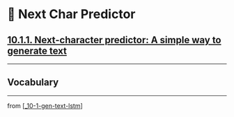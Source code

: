 # 🦋 Next Char Predictor

## [**10.1.1.** Next-character predictor: A simple way to generate text]()

---

## **Vocabulary**

---
from [[_10-1-gen-text-lstm]]

[//begin]: # "Autogenerated link references for markdown compatibility"
[_10-1-gen-text-lstm]: _10-1-gen-text-lstm.md "🦋 Gen Text LSTM"
[//end]: # "Autogenerated link references"
